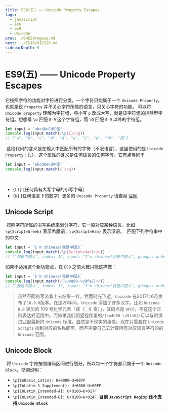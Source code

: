 ```yaml
---
title: ES9(五) —— Unicode Property Escapes
tags: 
  - javascript
  - es6
  - es9
  - Unicode
prev: ./04ES9regexp.md
next: ../ES10/01ES10.md
sidebarDepth: 5
---
```

# ES9(五) —— Unicode Property Escapes

它按照字符的功能对字符进行分类，一个字符只能属于一个 `Unicode Property`。也就是说 `Property` 并不关心字符所属的语言，只关心字符的功能。
​
可以将`Unicode property` 理解为字符组，将小写 `p` 改成大写，就是该字符组的排除型字符组。想想看 `\d` 匹配 `0-9` 这个字符组，而 `\D` 匹配 `0-9` 以外的字符组。
​
```js
let input = 'abcdAeCd中国'
console.log(input.match(/\p{L}/ug))
// ["a", "b", "c", "d", "A", "e", "C", "d", "中", "国"]
```
​
这段代码的含义是在输入中匹配所有的字符（不限语言），这里使用的是 `Unicode Property：{L}`，这个属性的含义是任何语言的任何字母。它有点等同于
​
```js
let input = 'abcdAeCd中国'
console.log(input.match(/./sg))
```
​
- `{Ll}` [任何具有大写字母的小写字母]
​
- `{N}` [任何语言下的数字]
​
更多的 `Unicode Property` 请查阅 [官网](https://www.regular-expressions.info/unicode.html)
​
## Unicode Script
​
按照字符所属的书写系统来划分字符，它一般对应某种语言。比如 `\p{Script=Greek}` 表示希腊语，`\p{Script=Han}` 表示汉语。
​
匹配下列字符串中的中文
```js
let input = `I'm chinese!我是中国人`
console.log(input.match(/\p{Script=Han}+/u))
// ["我是中国人", index: 12, input: "I'm chinese!我是中国人", groups: undefined]
```
如果不适用这个新功能点，在 `ES9` 之前大概只能这样做：
```js
let input = `I'm chinese!我是中国人`
console.log(input.match(/[\u4e00-\u9fa5]+/))
// ["我是中国人", index: 12, input: "I'm chinese!我是中国人", groups: undefined]
```
> 虽然不同的写法看上去结果一样，然而时光飞逝，`Unicode` 在2017年6月发布了`10.0.0`版本。在这20年间，`Unicode` 添加了许多汉字。比如 `Unicode 8.0` 添加的 109 号化学元素「鿏（⿰⻐麦）」，其码点是 `9FCF`，不在这个正则表达式范围中。而如果我们期望程序里的`/[\u4e00-\u9fa5]/`可以与时俱进匹配最新的 `Unicode` 标准，显然是不现实的事情。现在只需要在 `Unicode Scripts` 找到对应的名称即可，而不需要自己去计算所有对应语言字符的的 `Unicode` 范围。
​
## Unicode Block
​
将 `Unicode` 字符按照编码区间进行划分，所以每一个字符都只属于一个 `Unicode Block`，举例说明：
​
- `\p{InBasic_Latin}: U+0000–U+007F`
- `\p{InLatin-1_Supplement}: U+0080–U+00FF`
- `\p{InLatin_Extended-A}: U+0100–U+017F`
- `\p{InLatin_Extended-B}: U+0180–U+024F`
​
**目前 `JavaScript RegExp` 还不支持 `Unicode Block`**

